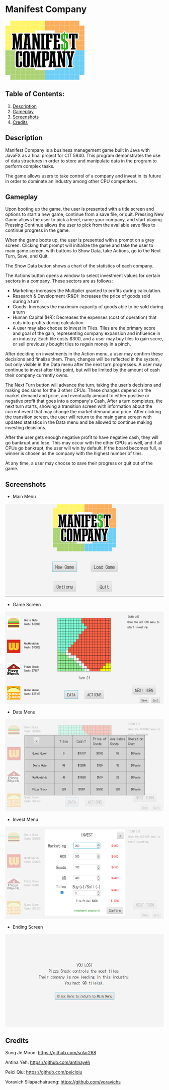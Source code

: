 
# Manifest Company 

<img src="./src/main/resources/mc/manifestcompany/images/manifest_company.png" width="50%" height="50%"/>

  ## Table of Contents:
  1. [Description](#description)
  2. [Gameplay](#gameplay)
  3. [Screenshots](#screenshots)
  4. [Credits](#credits)

  ## Description 

Manifest Company is a business management game built in Java with JavaFX as a final project for CIT 5940. This program 
demonstrates the use of data structures in order to store and manipulate data in the program to perform
complex tasks. 

The game allows users to take control of a company and invest in its future in order to dominate
an industry among other CPU competitors.

  ## Gameplay

Upon booting up the game, the user is presented with a title screen and options to start a new game,
continue from a save file, or quit. Pressing New Game allows the user to pick a level, name your company,
and start playing. Pressing Continue allows the user to pick from the available save files to continue
progress in the game.

When the game boots up, the user is presented with a prompt on a grey screen. Clicking that prompt will
initialize the game and take the user to main game screen, with buttons to Show Data, take Actions, 
go to the Next Turn, Save, and Quit.

The Show Data button shows a chart of the statistics of each company. 

The Actions button opens a window to select investment values for certain sectors in a company. These sectors
are as follows:
- Marketing: increases the Multiplier granted to profits during calculation.
- Research & Development (R&D): increases the price of goods sold during a turn
- Goods: Increases the maximum capacity of goods able to be sold during a turn
- Human Capital (HR): Decreases the expenses (cost of operation) that cuts into profits during calculation 
- A user may also choose to invest in Tiles. Tiles are the primary score and goal of the gain, representing
company expansion and influence in an industry. Each tile costs $300, and a user may buy tiles to gain score,
or sell previously bought tiles to regain money in a pinch. 

After deciding on investments in the Action menu, a user may confirm these decisions and finalize them. Then,
changes will be reflected in the system, but only visible in the Data menu after the next turn progresses. A 
user may continue to invest after this point, but will be limited by the amount of cash their company currently owns.

The Next Turn button will advance the turn, taking the user's decisions and making decisions for the 3 other 
CPUs. These changes depend on the market demand and price, and eventually amount to either positive or negative
profit that goes into a company's Cash. After a turn completes, the next turn starts, showing a transition screen
with information about the current event that may change the market demand and price. After clicking the transition
screen, the user will return to the main game screen with updated statistics in the Data menu and be allowed
to continue making investing decisions.

After the user gets enough negative profit to have negative cash, they will go bankrupt and lose. This may
occur with the other CPUs as well, and if all CPUs go bankrupt, the user will win by default. If the board
becomes full, a winner is chosen as the company with the highest number of tiles.

At any time, a user may choose to save their progress or quit out of the game.

  ## Screenshots

* Main Menu

 <img alt="main menu screen" src="./src/main/resources/mc/manifestcompany/images/screenmain.PNG" /> 

* Game Screen

 <img alt="game screen" src="./src/main/resources/mc/manifestcompany/images/gamescreen.PNG" /> 

* Data Menu

 <img alt="data chart menu" src="./src/main/resources/mc/manifestcompany/images/data.PNG" /> 

* Invest Menu

 <img alt="invest menu" src="./src/main/resources/mc/manifestcompany/images/invest.PNG" /> 

* Ending Screen

 <img alt="end game screen" src="./src/main/resources/mc/manifestcompany/images/lose.PNG" /> 

 ## Credits

Sung Je Moon: https://github.com/solar268

Antina Yeh: https://github.com/antinayeh

Peici Qiu: https://github.com/peiciqiu

Voravich Silapachairueng: https://github.com/voravichs
 



